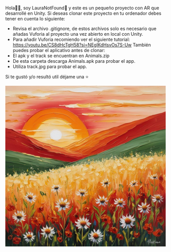 Hola👋🏻, soy LauraNotFound🍄 y este es un pequeño proyecto con AR que desarrollé en Unity.
Si deseas clonar este proyecto en tu ordenador debes tener en cuenta lo siguiente:
- Revisa el archivo .gitignore, de estos archivos solo es necesario que añadas Vuforia al proyecto una vez abierto en local con Unity.
- Para añadir Vuforia recomiendo ver el siguiente tutorial: https://youtu.be/CS8dHcTgH58?si=NEgIKdHsvOs7S-Uw
También puedes probar el aplicativo antes de clonar:
- El apk y el track se encuentran en Animals.zip
- De esta carpeta descarga Animals.apk para probar el app.
- Utiliza track.jpg para probar el app.

Si te gustó y/o resultó util déjame una ⭐

![image alt](https://raw.githubusercontent.com/LauraNotFound/AnimalsAR/refs/heads/main/track.jpg)
